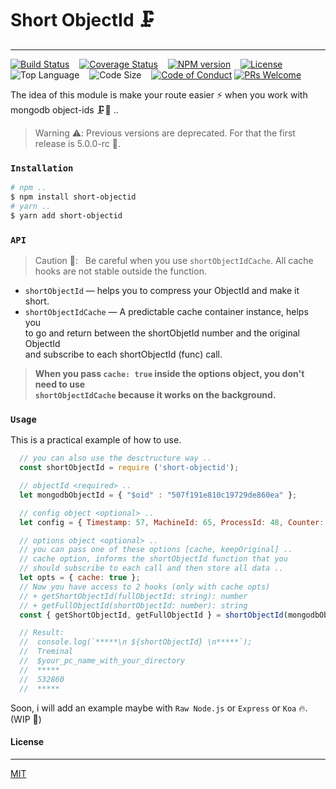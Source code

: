 # Short ObjectId 🗜
---

[![Build Status][travis-img]][travis-url] &nbsp;&nbsp;
[![Coverage Status][coverage-img]][coverage-url] &nbsp;&nbsp;
[![NPM version][npm-badge]][npm-url] &nbsp;&nbsp;
[![License][license-badge]][license-url] &nbsp;&nbsp;
![Top Language][top-language-badge] &nbsp;&nbsp;
![Code Size][code-size-badge] &nbsp;&nbsp;
[![Code of Conduct][coc-badge]][coc-url]
[![PRs Welcome][pr-badge]][pr-url] &nbsp;&nbsp;

<!-- ***************** -->

[travis-img]: https://travis-ci.org/3imed-jaberi/Short-ObjectId.svg?branch=master
[travis-url]: https://travis-ci.org/3imed-jaberi/Short-ObjectId
[coverage-img]: https://coveralls.io/repos/github/3imed-jaberi/Short-ObjectId/badge.svg?branch=master
[coverage-url]: https://coveralls.io/github/3imed-jaberi/Short-ObjectId?branch=master
[npm-badge]: https://img.shields.io/npm/v/short-objectid.svg?style=flat
[npm-url]: https://www.npmjs.com/package/short-objectid
[license-badge]: https://img.shields.io/badge/license-MIT-green.svg?style=flat-square
[license-url]: https://github.com/3imed-jaberi/short-objectid/blob/master/LICENSE
[top-language-badge]: https://img.shields.io/github/languages/top/3imed-jaberi/short-objectid
[code-size-badge]: https://img.shields.io/github/languages/code-size/3imed-jaberi/short-objectid
[coc-badge]: https://img.shields.io/badge/code%20of-conduct-ff69b4.svg?style=flat-square
[coc-url]: https://github.com/3imed-jaberi/short-objectid/blob/master/CODE_OF_CONDUCT.md
[pr-badge]: https://img.shields.io/badge/PRs-welcome-brightgreen.svg
[pr-url]: https://github.com/3imed-jaberi/short-objectid/blob/master/CONTRIBUTING.md

<!-- ***************** -->

The idea of this module is make your route easier ⚡ when you work with mongodb object-ids 🗜🚀 ..

> Warning ⚠️: Previous versions are deprecated. For that the first release is 5.0.0-rc 👻.


### `Installation`

```bash
# npm ..
$ npm install short-objectid
# yarn ..
$ yarn add short-objectid
```


### `API`

> Caution 🚨: &nbsp; Be careful when you use `shortObjectIdCache`. All cache hooks are not stable outside the function.

  - `shortObjectId` &mdash; helps you to compress your ObjectId and make it short.
  - `shortObjectIdCache` &mdash; A predictable cache container instance, helps you <br/> to go and return between the shortObjetId number and the original ObjectId <br/> and subscribe to each shortObjectId (func) call. 
  
> __When you pass `cache: true` inside the options object, you don't need to use <br/> `shortObjectIdCache` because it works on the background.__

### `Usage`

This is a practical example of how to use.

```javascript
  // you can also use the desctructure way .. 
  const shortObjectId = require ('short-objectid');

  // objectId <required> ..  
  let mongodbObjectId = { "$oid" : "507f191e810c19729de860ea" }; 

  // config object <optional> .. 
  let config = { Timestamp: 57, MachineId: 65, ProcessId: 48, Counter: 47 }; 

  // options object <optional> .. 
  // you can pass one of these options [cache, keepOriginal] ..
  // cache option, informs the shortObjectId function that you 
  // should subscribe to each call and then store all data ..
  let opts = { cache: true }; 
  // Now you have access to 2 hooks (only with cache opts)
  // + getShortObjectId(fullObjectId: string): number
  // + getFullObjectId(shortObjectId: number): string
  const { getShortObjectId, getFullObjectId } = shortObjectId(mongodbObjectId, config, opts);

  // Result: 
  //  console.log(`*****\n ${shortObjectId} \n*****`);
  //  Treminal
  //  $your_pc_name_with_your_directory
  //  *****
  //  532860
  //  *****
```

Soon, i will add an example maybe with `Raw Node.js` or `Express` or `Koa` 🔥. (WIP 🚧)


#### License
---

[MIT](LICENSE)